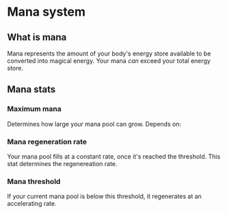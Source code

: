 # Mana system

## What is mana

Mana represents the amount of your body's energy store available to be converted into magical energy. Your mana *can* exceed your total energy store.

## Mana stats

### Maximum mana

Determines how large your mana pool can grow. Depends on:

### Mana regeneration rate

Your mana pool fills at a constant rate, once it's reached the threshold. This stat determines the regenereation rate.

### Mana threshold

If your current mana pool is below this threshold, it regenerates at an accelerating rate.